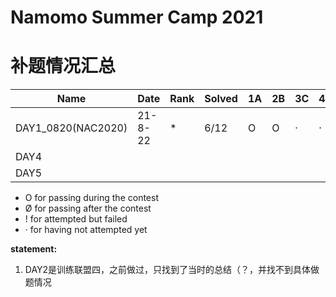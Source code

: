 # Namomo Summer Camp 2021

# 补题情况汇总

| Name               | Date    | Rank | Solved | 1A   | 2B   | 3C   | 4D   | 5E   | 6F   | 7G   | 8H   | 9I   | 10J  | 11K  | 12L  | 13M  |
| ------------------ | ------- | ---- | ------ | ---- | ---- | ---- | ---- | ---- | ---- | ---- | ---- | ---- | ---- | ---- | ---- | ---- |
| DAY1_0820(NAC2020) | 21-8-22 | *    | 6/12   | O    | O    | ·    | ·    | ·    | O    | O    | O    | ·    | ·    | O    | ·    |      |
| DAY4               |         |      |        |      |      |      |      |      |      |      |      |      |      |      |      |      |
| DAY5               |         |      |        |      |      |      |      |      |      |      |      |      |      |      |      |      |



- O for passing during the contest
- Ø for passing after the contest
- ! for attempted but failed
- · for having not attempted yet



**statement:** 

1.  DAY2是训练联盟四，之前做过，只找到了当时的总结（？，并找不到具体做题情况
